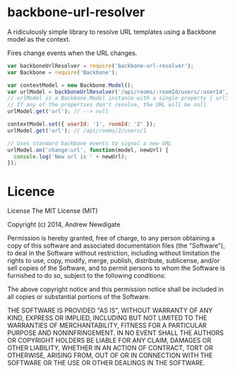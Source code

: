 # backbone-url-resolver

A ridiculously simple library to resolve URL templates using a Backbone model
as the context.

Fires change events when the URL changes.

```javascript
var backboneUrlResolver = require('backbone-url-resolver');
var Backbone = require('Backbone');

var contextModel = new Backbone.Model();
var urlModel = backboneUrlResolver('/api/rooms/:roomId/users/:userId', contextModel);
// urlModel is a Backbone.Model instance with a single property { url: '' }
// If any of the properties don't resolve, the URL will be null
urlModel.get('url'); // --> null

contextModel.set({ userId: '1', roomId: '2' });
urlModel.get('url'); // /api/rooms/2/users/1

// Uses standard backbone events to signal a new URL
urlModel.on('change:url', function(model, newUrl) {
  console.log('New url is ' + newUrl);
});
```

# Licence

License
The MIT License (MIT)

Copyright (c) 2014, Andrew Newdigate

Permission is hereby granted, free of charge, to any person obtaining a copy
of this software and associated documentation files (the "Software"), to deal
in the Software without restriction, including without limitation the rights
to use, copy, modify, merge, publish, distribute, sublicense, and/or sell
copies of the Software, and to permit persons to whom the Software is
furnished to do so, subject to the following conditions:

The above copyright notice and this permission notice shall be included in all
copies or substantial portions of the Software.

THE SOFTWARE IS PROVIDED "AS IS", WITHOUT WARRANTY OF ANY KIND, EXPRESS OR
IMPLIED, INCLUDING BUT NOT LIMITED TO THE WARRANTIES OF MERCHANTABILITY,
FITNESS FOR A PARTICULAR PURPOSE AND NONINFRINGEMENT. IN NO EVENT SHALL THE
AUTHORS OR COPYRIGHT HOLDERS BE LIABLE FOR ANY CLAIM, DAMAGES OR OTHER
LIABILITY, WHETHER IN AN ACTION OF CONTRACT, TORT OR OTHERWISE, ARISING FROM,
OUT OF OR IN CONNECTION WITH THE SOFTWARE OR THE USE OR OTHER DEALINGS IN THE
SOFTWARE.

